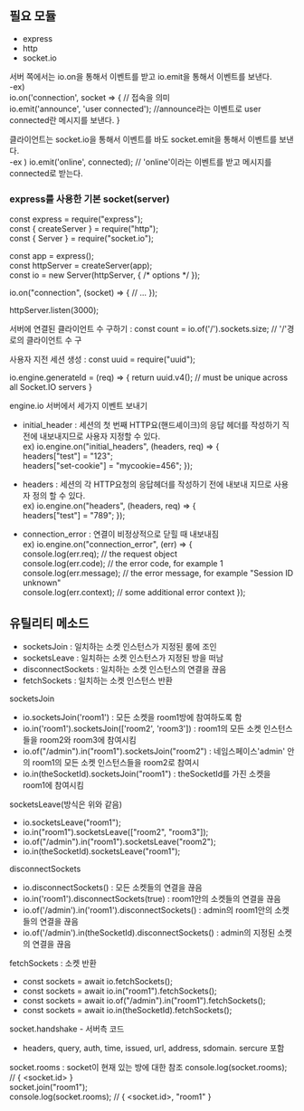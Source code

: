 ## 필요 모듈
- express
- http
- socket.io

서버 쪽에서는 
io.on을 통해서 이벤트를 받고 io.emit을 통해서 이벤트를 보낸다.  
-ex)    
io.on('connection', socket => { // 접속을 의미  
    io.emit('announce', 'user connected');  //announce라는 이벤트로 user connected란 메시지를 보낸다.
    }
    
클라이언트는 socket.io을 통해서 이벤트를 바도 socket.emit을 통해서 이벤트를 보낸다.  
-ex ) io.emit('online', connected); // 'online'이라는 이벤트를 받고 메시지를 connected로 받는다.

### express를 사용한 기본 socket(server)
const express = require("express");  
const { createServer } = require("http");  
const { Server } = require("socket.io");  

const app = express();  
const httpServer = createServer(app);  
const io = new Server(httpServer, { /* options */ });  

io.on("connection", (socket) => {
  // ...
});

httpServer.listen(3000);

서버에 연결된 클라이언트 수 구하기 : 
const count = io.of('/').sockets.size; // '/'경로의 클라이언트 수 구

사용자 지전 세션 생성 : 
const uuid = require("uuid");

io.engine.generateId = (req) => {
  return uuid.v4(); // must be unique across all Socket.IO servers
}

engine.io 서버에서 세가지 이벤트 보내기
- initial_header : 세션의 첫 번째 HTTP요(핸드셰이크)의 응답 헤더를 작성하기 직전에 내보내지므로 사용자 지정할 수 있다.  
ex) io.engine.on("initial_headers", (headers, req) => {  
  headers["test"] = "123";  
  headers["set-cookie"] = "mycookie=456";
});

- headers : 세션의 각 HTTP요청의 응답헤더를 작성하기 전에 내보내 지므로 사용자 정의 할 수 있다.  
ex) io.engine.on("headers", (headers, req) => {  
  headers["test"] = "789";
});

- connection_error : 연결이 비정상적으로 닫힐 때 내보내짐  
ex) io.engine.on("connection_error", (err) => {  
  console.log(err.req);      // the request object  
  console.log(err.code);     // the error code, for example 1  
  console.log(err.message);  // the error message, for example "Session ID unknown"  
  console.log(err.context);  // some additional error context
});

## 유틸리티 메소드
- socketsJoin : 일치하는 소켓 인스턴스가 지정된 룸에 조인
- socketsLeave : 일치하는 소켓 인스턴스가 지정된 방을 떠남
- disconnectSockets : 일치하는 소켓 인스턴스의 연결을 끊음
- fetchSockets : 일치하는 소켓 인스턴스 반환

socketsJoin
- io.socketsJoin('room1') : 모든 소켓을 room1방에 참여하도록 함
- io.in('room1').socketsJoin(['room2', 'room3']) : room1의 모든 소켓 인스턴스들을 room2와 room3에 참여시킴
- io.of("/admin").in("room1").socketsJoin("room2") : 네임스페이스'admin' 안의 room1의 모든 소켓 인스턴스들을 room2로 참여시
- io.in(theSocketId).socketsJoin("room1") : theSocketId를 가진 소켓을 room1에 참여시킴

socketsLeave(방식은 위와 같음)
- io.socketsLeave("room1");
- io.in("room1").socketsLeave(["room2", "room3"]);
- io.of("/admin").in("room1").socketsLeave("room2");
- io.in(theSocketId).socketsLeave("room1");

disconnectSockets
- io.disconnectSockets() : 모든 소켓들의 연결을 끊음
- io.in('room1').disconnectSockets(true) : room1안의 소켓들의 연결을 끊음
- io.of('/admin').in('room1').disconnectSockets() : admin의 room1안의 소켓들의 연결을 끊음
- io.of('/admin').in(theSocketId).disconnectSockets() : admin의 지정된 소켓의 연결을 끊음

fetchSockets : 소켓 반환
- const sockets = await io.fetchSockets();
- const sockets = await io.in("room1").fetchSockets();
- const sockets = await io.of("/admin").in("room1").fetchSockets();
- const sockets = await io.in(theSocketId).fetchSockets();

socket.handshake - 서버측 코드
- headers, query, auth, time, issued, url, address, sdomain. sercure 포함

socket.rooms : socket이 현재 있는 방에 대한 참조
console.log(socket.rooms); //   { <socket.id> }  
socket.join("room1");  
console.log(socket.rooms); //   { <socket.id>, "room1" }
